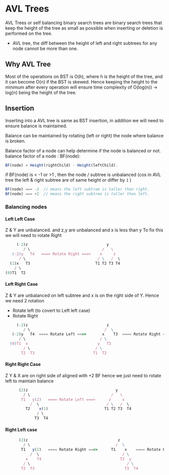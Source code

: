 # AVL Trees

AVL Trees or self balancing binary search trees are binary search trees that keep the height of the tree as small as possible when inserting or deletion is performed on the tree.

- AVL tree, the diff between the height of left and right subtrees for any node cannot be more than one.

## Why AVL Tree

Most of the operations on BST is O(h), where h is the height of the tree, and it can become O(n) if the BST is skewed. Hence keeping the height to the minimum after every operation will ensure time complexity of O(log(n)) -> log(n) being the height of the tree.

## Insertion

Inserting into a AVL tree is same as BST insertion, in addition we will need to ensure balance is maintained.

Balance can be maintained by rotating (left or right) the node where balance is broken.

Balance factor of a node can help determine if the node is balanced or not.
balance factor of a node : BF(node):

``` javascript
BF(node) = Height(rightChild) - Height(leftChild).
```

if BF(node) is < -1 or >1 , then the node / subtree is unbalanced (cos in AVL tree the left & right subtree are of same height or differ by `1` )

``` javascript
BF(node) === -2  // means the left subtree is taller than right.
BF(node) === +2  // means the right subtree is taller than left.
```

### Balancing nodes

#### Left Left Case
 Z & Y are unbalanced. and z,y are unbalanced and x is less than y
 To fix this we will need to rotate Right

``` js
     (-2)z                                   y
        / \                                /   \
   (-2)y   T4   ==== Rotate Right ===>    x     z
      / \                                / \   /  \
  (1)x   T3                             T1 T2 T3 T4
    / \
(0)T1  T2
```

#### Left Right Case

 Z & Y are unbalanced on left subtree and x is on the right side of Y. Hence we need 2 rotation

- Rotate left (to covert to Left left case)
- Rotate Right

``` js
     (-2)z                                   z                                      y
        / \                                 /  \                                  /   \
   (-2)y   T4  ==== Rotate Left ===>       x    T3  ==== Rotate Right ===>      x     z
      / \                                 / \                                  / \   /  \
  (0)T1  x                               y   T3                                T1 T2 T3 T4
        / \                             / \                                               
       T2  T3                          T1  T2                                             
```

#### Right Right Case

Z Y & X are on right side of aligned with +2 BF hence we just need to rotate left to maintain balance

``` js
      (2)z                                       y
        / \                                    /   \
       T1   y(2)   ==== Rotate Left ===>      z     x
           /  \                              / \   /  \
         T2    x(1)                         T1 T2 T3  T4
              / \
             T3  T4
```

#### Right Left case

``` js
      (2)z                                        z                                      x
        / \                                      /  \                                  /   \
       T1   y(2)   ==== Rotate Right ===>      T1    x    ==== Rotate Left ===>       y     z
           /  \                                     / \                              / \   /  \
         x    T4                                   T2  y                            T1 T2 T3  T4
        / \                                           / \                                      
       T2  T3                                        T3  T4                                       
```
